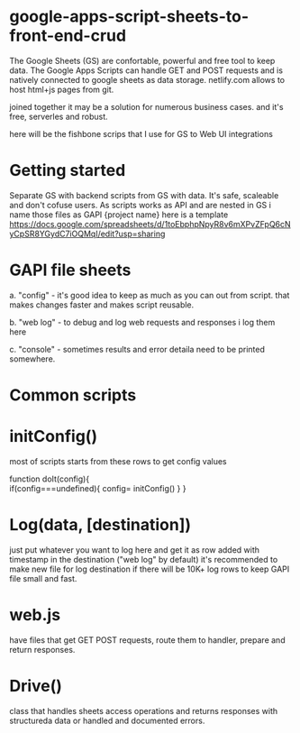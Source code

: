# google-apps-script-sheets-to-front-end-crud

The Google Sheets (GS) are confortable, powerful and free tool to keep data.
The Google Apps Scripts can handle GET and POST requests and is natively connected to google sheets as data storage.
netlify.com allows to host html+js pages from git.

joined together it may be a solution for numerous business cases.
and it's free, serverles and robust.

here will be the fishbone scrips that I use for GS to Web UI integrations

# Getting started
Separate GS with backend scripts from GS with data. It's safe, scaleable and don't cofuse users.
As scripts works as API and are nested in GS i name those files as GAPI {project name}
here is a template 
https://docs.google.com/spreadsheets/d/1toEbphpNpyR8v6mXPvZFpQ6cNyCpSR8YGydC7iOQMqI/edit?usp=sharing

# GAPI file sheets
a. "config" - it's good idea to keep as much as you can out from script. that makes changes faster and makes script reusable.

b. "web log" - to debug and log web requests and responses i log them here

c. "console" - sometimes results and error detaila need to be printed somewhere.

# Common scripts
# initConfig()
most of scripts starts from these rows to get config values

  function doIt(config){  
    if(config===undefined){
      config= initConfig()
    }
 }

# Log(data, [destination])
just put whatever you want to log here and get it as row added with timestamp in the destination ("web log" by default)
it's recommended to make new file for log destination if there will be 10K+ log rows to keep GAPI file small and fast.

# web.js
have files that get GET POST requests, route them to handler, prepare and return responses.

# Drive()
class that handles sheets access operations and returns responses with structureda data or handled and documented errors.


